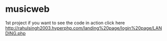 # musicweb
1st project
if you want to see the code in action click here http://rahulsingh2003.hyperphp.com/landing%20page/login%20page/LANDING.php
